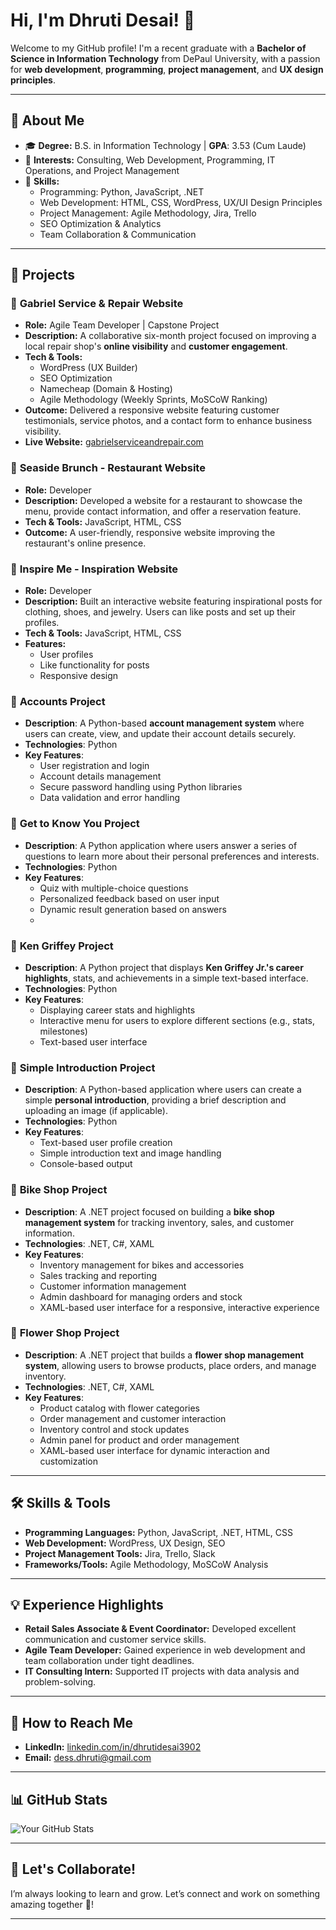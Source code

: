 # Hi, I'm Dhruti Desai! 👋

Welcome to my GitHub profile! I'm a recent graduate with a **Bachelor of Science in Information Technology** from DePaul University, with a passion for **web development**, **programming**, **project management**, and **UX design principles**.

---

## 🚀 About Me

- 🎓 **Degree:** B.S. in Information Technology | **GPA**: 3.53 (Cum Laude)
- 💼 **Interests:** Consulting, Web Development, Programming, IT Operations, and Project Management
- 🎯 **Skills:**
   - Programming: Python, JavaScript, .NET
   - Web Development: HTML, CSS, WordPress, UX/UI Design Principles
   - Project Management: Agile Methodology, Jira, Trello
   - SEO Optimization & Analytics
   - Team Collaboration & Communication

---

## 🔨 Projects

### 🌟 **Gabriel Service & Repair Website**
- **Role:** Agile Team Developer | Capstone Project
- **Description:** A collaborative six-month project focused on improving a local repair shop's **online visibility** and **customer engagement**.
- **Tech & Tools:**
   - WordPress (UX Builder)
   - SEO Optimization
   - Namecheap (Domain & Hosting)
   - Agile Methodology (Weekly Sprints, MoSCoW Ranking)
- **Outcome:** Delivered a responsive website featuring customer testimonials, service photos, and a contact form to enhance business visibility.
- **Live Website:** [gabrielserviceandrepair.com](https://gabrielserviceandrepair.com/)

### 🌟 **Seaside Brunch - Restaurant Website**
- **Role:** Developer
- **Description:** Developed a website for a restaurant to showcase the menu, provide contact information, and offer a reservation feature.
- **Tech & Tools:** JavaScript, HTML, CSS
- **Outcome:** A user-friendly, responsive website improving the restaurant's online presence.

### 🌟 **Inspire Me - Inspiration Website**
- **Role:** Developer
- **Description:** Built an interactive website featuring inspirational posts for clothing, shoes, and jewelry. Users can like posts and set up their profiles.
- **Tech & Tools:** JavaScript, HTML, CSS
- **Features:**
   - User profiles
   - Like functionality for posts
   - Responsive design

### 🌟 **Accounts Project**
- **Description**: A Python-based **account management system** where users can create, view, and update their account details securely.
- **Technologies**: Python
- **Key Features**:
   - User registration and login
   - Account details management
   - Secure password handling using Python libraries
   - Data validation and error handling

### 🌟 **Get to Know You Project**
- **Description**: A Python application where users answer a series of questions to learn more about their personal preferences and interests.
- **Technologies**: Python
- **Key Features**:
   - Quiz with multiple-choice questions
   - Personalized feedback based on user input
   - Dynamic result generation based on answers
   - 
### 🌟 **Ken Griffey Project**
- **Description**: A Python project that displays **Ken Griffey Jr.'s career highlights**, stats, and achievements in a simple text-based interface.
- **Technologies**: Python
- **Key Features**:
   - Displaying career stats and highlights
   - Interactive menu for users to explore different sections (e.g., stats, milestones)
   - Text-based user interface

### 🌟 **Simple Introduction Project**
- **Description**: A Python-based application where users can create a simple **personal introduction**, providing a brief description and uploading an image (if applicable).
- **Technologies**: Python
- **Key Features**:
   - Text-based user profile creation
   - Simple introduction text and image handling
   - Console-based output

### 🌟 **Bike Shop Project**
- **Description**: A .NET project focused on building a **bike shop management system** for tracking inventory, sales, and customer information.
- **Technologies**: .NET, C#, XAML
- **Key Features**:
   - Inventory management for bikes and accessories
   - Sales tracking and reporting
   - Customer information management
   - Admin dashboard for managing orders and stock
   - XAML-based user interface for a responsive, interactive experience

### 🌟 **Flower Shop Project**
- **Description**: A .NET project that builds a **flower shop management system**, allowing users to browse products, place orders, and manage inventory.
- **Technologies**: .NET, C#, XAML
- **Key Features**:
   - Product catalog with flower categories
   - Order management and customer interaction
   - Inventory control and stock updates
   - Admin panel for product and order management
   - XAML-based user interface for dynamic interaction and customization

---

## 🛠️ Skills & Tools

- **Programming Languages:** Python, JavaScript, .NET, HTML, CSS
- **Web Development:** WordPress, UX Design, SEO
- **Project Management Tools:** Jira, Trello, Slack
- **Frameworks/Tools:** Agile Methodology, MoSCoW Analysis

---

## 💡 Experience Highlights

- **Retail Sales Associate & Event Coordinator:** Developed excellent communication and customer service skills.
- **Agile Team Developer:** Gained experience in web development and team collaboration under tight deadlines.
- **IT Consulting Intern:** Supported IT projects with data analysis and problem-solving.

---

## 📧 How to Reach Me

- **LinkedIn:** [linkedin.com/in/dhrutidesai3902](https://linkedin.com/in/dhrutidesai3902)
- **Email:** dess.dhruti@gmail.com

---

## 📊 GitHub Stats
![Your GitHub Stats](https://github-readme-stats.vercel.app/api?username=dhruti-dess&show_icons=true&theme=radical)

---

## 🌟 Let's Collaborate!
I’m always looking to learn and grow. Let’s connect and work on something amazing together 🚀!

---
